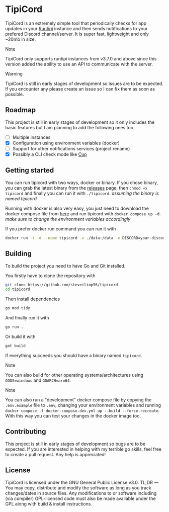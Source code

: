 # TipiCord

TipiCord is an extremely simple tool that periodically checks for app updates in your [Runtipi](https://github.com/runtipi/runtipi) instance and then sends notifications to your prefered Discord channel/server. It is super fast, lightweight and only ~20mb in size.

> [!NOTE]
> TipiCord only supports runtipi instances from v3.7.0 and above since this version added the ability to use an API to communicate with the server.

> [!WARNING]
> TipiCord is still in early stages of development so issues are to be expected. If you encounter any please create an issue so I can fix them as soon as possible.

## Roadmap

This project is still in early stages of development so it only includes the basic features but I am planning to add the following ones too.

- [ ] Multiple instances
- [x] Configuration using environment variables (docker)
- [ ] Support for other notifications services (project rename)
- [x] Possibly a CLI check mode like [Cup](https://github.com/sergi0g/cup)

## Getting started

You can run tipicord with two ways, docker or binary. If you chose binary, you can grab the latest binary from the [releases](https://github.com/steveiliop56/tipicord/releases) page, then `chmod +x tipicord` and finally you can run it with `./tipicord`. *assuming the binary is named tipicord*

Running with docker is also very easy, you just need to download the docker compose file from [here](./docker-compose.yml) and run tipicord with `docker compose up -d`. *make sure to change the environment variables accordingly*

If you prefer docker run command you can run it with

```bash
docker run -t -d --name tipicord -v ./data:/data -e DISCORD=your-discord-url -e RUNTIPI=your-runtipi-url -e JWT_SECRET=your-jwt-secret ghcr.io/steveiliop56/tipicord:latest
```

## Building

To build the project you need to have Go and Git installed. 

You firstly have to clone the repository with

```bash
git clone https://github.com/steveiliop56/tipicord
cd tipicord
```

Then install dependencies

```bash
go mod tidy
```

And finally run it with

```bash
go run .
```

Or build it with

```bash
got build
```

If everything succeeds you should have a binary named `tipicord`.

> [!NOTE]
> You can also build for other operating systems/architectures using `GOOS=windows` and `GOARCH=arm64`.

> [!NOTE]
> You can also run a "development" docker compose file by copying the `.env.example` file to `.env`, changing your environment variables and running `docker compose -f docker-compose.dev.yml up --build --force-recreate`. With this way you can test your changes in the docker image too.

## Contributing

This project is still in early stages of development so bugs are to be expected. If you are interested in helping with my terrible go skills, feel free to create a pull request. Any help is appreciated!

## License

TipiCord is licensed under the GNU General Public License v3.0. TL;DR — You may copy, distribute and modify the software as long as you track changes/dates in source files. Any modifications to or software including (via compiler) GPL-licensed code must also be made available under the GPL along with build & install instructions.
